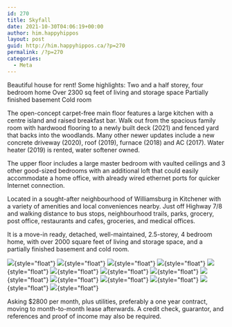 ```yaml
---
id: 270
title: Skyfall
date: 2021-10-30T04:06:19+00:00
author: him.happyhippos
layout: post
guid: http://him.happyhippos.ca/?p=270
permalink: /?p=270
categories:
  - Meta
---
```

Beautiful house for rent!
Some highlights:
Two and a half storey, four bedroom home
Over 2300 sq feet of living and storage space
Partially finished basement
Cold room

The open-concept carpet-free main floor features a large kitchen with a centre island and raised breakfast bar. Walk out from the spacious family room with hardwood flooring to a newly built deck (2021) and fenced yard that backs into the woodlands. Many other newer updates include a new concrete driveway (2020), roof (2019), furnace (2018) and AC (2017).  Water heater (2019) is rented, water softener owned.

The upper floor includes a large master bedroom with vaulted ceilings and 3 other good-sized bedrooms with an additional loft that could easily accommodate a home office, with already wired ethernet ports for quicker Internet connection.

Located in a sought-after neighbourhood of Williamsburg in Kitchener with a variety of amenities and local conveniences nearby. Just off Highway 7/8 and walking distance to bus stops, neighbourhood trails, parks, grocery, post office, restaurants and cafes, groceries, and
medical offices.



It is a move-in ready, detached, well-maintained, 2.5-storey, 4 bedroom home, with over 2000 square feet of living and storage space, and a partially finished basement and cold room. 

<img src="/rental/front.png">{style="float"}
<img src="/rental/living1.jpg">{style="float"}
<img src="/rental/living2.jpg">{style="float"}
<img src="/rental/living3.jpg">{style="float"}
<img src="/rental/dining.jpg">{style="float"}
<img src="/rental/master.jpg">{style="float"}
<img src="/rental/loft.jpg">{style="float"}
<img src="/rental/bedroom1.jpg">{style="float"}
<img src="/rental/bedroom2.jpg">{style="float"}
<img src="/rental/bedroom3.jpg">{style="float"}
<img src="/rental/bathroom_main.jpg">{style="float"}
<img src="/rental/basement_bath.jpg">{style="float"}
<img src="/rental/basement.jpg">{style="float"}
<img src="/rental/basement2.jpg">{style="float"}

Asking $2800 per month, plus utilities, preferably a one year contract, moving to month-to-month lease afterwards. A credit check, guarantor, and references and proof of income may also be required.